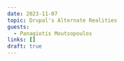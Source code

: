 ```yaml
---
date: 2023-11-07
topic: Drupal's Alternate Realities
guests:
  - Panagiotis Moutsopoulos
links: []
draft: true
---
```

